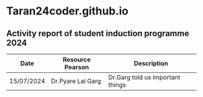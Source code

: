 # Taran24coder.github.io
## Activity report of student induction programme 2024

| Date | Resource Pearson | Description |
| ----------- | ----------- | ----------- |
| 15/07/2024 | Dr.Pyare Lal Garg | Dr.Garg told us important things |
